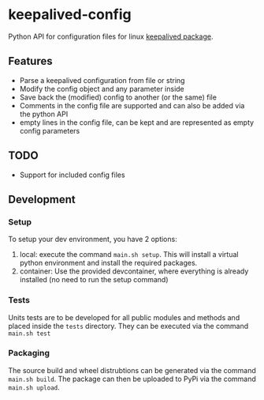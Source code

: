 # keepalived-config

Python API for configuration files for linux [keepalived package](https://www.keepalived.org/).

## Features

- Parse a keepalived configuration from file or string
- Modify the config object and any parameter inside
- Save back the (modified) config to another (or the same) file
- Comments in the config file are supported and can also be added via the python API
- empty lines in the config file, can be kept and are represented as empty config parameters

## TODO

- Support for included config files

## Development

### Setup

To setup your dev environment, you have 2 options:

1. local: execute the command `main.sh setup`. This will install a virtual python environment and install the required packages.
2. container: Use the provided devcontainer, where everything is already installed (no need to run the setup command)

### Tests

Units tests are to be developed for all public modules and methods and placed inside the `tests` directory.
They can be executed via the command `main.sh test`

### Packaging

The source build and wheel distrubtions can be generated via the command `main.sh build`.
The package can then be uploaded to PyPi via the command `main.sh upload`.
